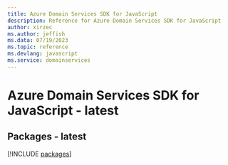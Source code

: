 ```yaml
---
title: Azure Domain Services SDK for JavaScript
description: Reference for Azure Domain Services SDK for JavaScript
author: xirzec
ms.author: jeffish
ms.data: 07/19/2023
ms.topic: reference
ms.devlang: javascript
ms.service: domainservices
---
```

# Azure Domain Services SDK for JavaScript - latest
## Packages - latest
[!INCLUDE [packages](domain-services-index.md)]